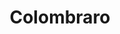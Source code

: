 ---
title: "Colombraro"
url: /ciudad-autonoma-de-buenos-aires/colombraro-avenida-acoyte/
shop: general
---